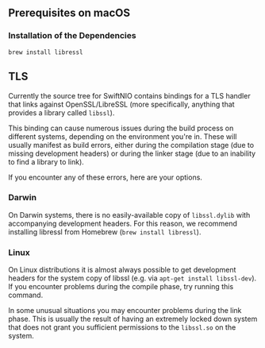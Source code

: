 ## Prerequisites on macOS

### Installation of the Dependencies

    brew install libressl


## TLS

Currently the source tree for SwiftNIO contains bindings for a TLS handler that links against OpenSSL/LibreSSL (more specifically, anything that provides a library called `libssl`).

This binding can cause numerous issues during the build process on different systems, depending on the environment you're in. These will usually manifest as build errors, either during the compilation stage (due to missing development headers) or during the linker stage (due to an inability to find a library to link).

If you encounter any of these errors, here are your options.

### Darwin

On Darwin systems, there is no easily-available copy of `libssl.dylib` with accompanying development headers. For this reason, we recommend installing libressl from Homebrew (`brew install libressl`).

### Linux

On Linux distributions it is almost always possible to get development headers for the system copy of libssl (e.g. via `apt-get install libssl-dev`). If you encounter problems during the compile phase, try running this command.

In some unusual situations you may encounter problems during the link phase. This is usually the result of having an extremely locked down system that does not grant you sufficient permissions to the `libssl.so` on the system.
